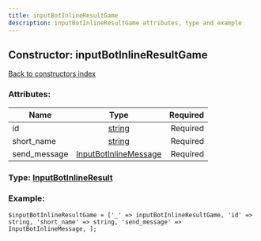 ```yaml
---
title: inputBotInlineResultGame
description: inputBotInlineResultGame attributes, type and example
---
```

## Constructor: inputBotInlineResultGame  
[Back to constructors index](index.md)



### Attributes:

| Name     |    Type       | Required |
|----------|:-------------:|---------:|
|id|[string](../types/string.md) | Required|
|short\_name|[string](../types/string.md) | Required|
|send\_message|[InputBotInlineMessage](../types/InputBotInlineMessage.md) | Required|



### Type: [InputBotInlineResult](../types/InputBotInlineResult.md)


### Example:

```
$inputBotInlineResultGame = ['_' => inputBotInlineResultGame, 'id' => string, 'short_name' => string, 'send_message' => InputBotInlineMessage, ];
```
